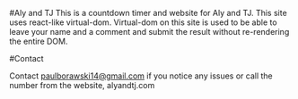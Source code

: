 #Aly and TJ
This is a countdown timer and website for Aly and TJ.
This site uses react-like virtual-dom.
Virtual-dom on this site is used to be able to leave your name and a comment
and submit the result without re-rendering the entire DOM.

#Contact

Contact paulborawski14@gmail.com if you notice any issues or call the number from the website, alyandtj.com
